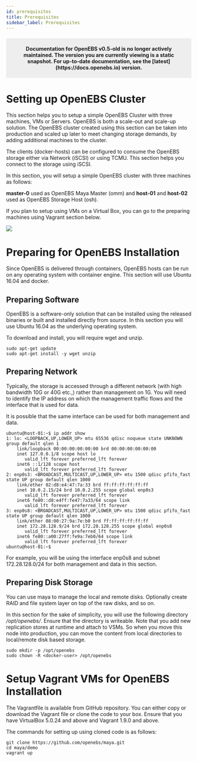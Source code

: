 ```yaml
---
id: prerequisites
title: Prerequisites
sidebar_label: Prerequisites
---
```

<center><p style="padding: 20px; margin: 20px 0; border-radius: 3px; background-color: #eeeeee;"><strong>
  Documentation for OpenEBS v0.5-old is no longer actively maintained. The version you are currently viewing is a static snapshot. For up-to-date documentation, see the [latest](https://docs.openebs.io) version.
</strong></p></center>

Setting up OpenEBS Cluster
==========================

This section helps you to setup a simple OpenEBS Cluster with three machines, VMs or Servers. OpenEBS is both a scale-out and scale-up solution. The OpenEBS cluster created using this section can be taken into production and scaled up later to meet changing storage demands, by adding additional machines to the cluster.

The clients (docker-hosts) can be configured to consume the OpenEBS storage either via Network (iSCSI) or using TCMU. This section helps you connect to the storage using iSCSI.

In this section, you will setup a simple OpenEBS cluster with three machines as follows:

**master-0** used as OpenEBS Maya Master (omm) and **host-01** and **host-02** used as OpenEBS Storage Host (osh).

If you plan to setup using VMs on a Virtual Box, you can go to the preparing machines using Vagrant section below.

![](/_static/gettingstarted.png%0A%20:align:%20center)

Preparing for OpenEBS Installation
==============================================

Since OpenEBS is delivered through containers, OpenEBS hosts can be run on any operating system with container engine. This section will use Ubuntu 16.04 and docker.

## Preparing Software

OpenEBS is a software-only solution that can be installed using the released binaries or built and installed directly from source. In this section you will use Ubuntu 16.04 as the underlying operating system.

To download and install, you will require wget and unzip.

    sudo apt-get update
    sudo apt-get install -y wget unzip

## Preparing Network

Typically, the storage is accessed through a different network (with high bandwidth 10G or 40G etc.,) rather than management on 1G. You will need to identify the IP address on which the management traffic flows and the interface that is used for data.

It is possible that the same interface can be used for both management and data.

    ubuntu@host-01:~$ ip addr show
    1: lo: <LOOPBACK,UP,LOWER_UP> mtu 65536 qdisc noqueue state UNKNOWN group default qlen 1
        link/loopback 00:00:00:00:00:00 brd 00:00:00:00:00:00
        inet 127.0.0.1/8 scope host lo
           valid_lft forever preferred_lft forever
        inet6 ::1/128 scope host 
           valid_lft forever preferred_lft forever
    2: enp0s3: <BROADCAST,MULTICAST,UP,LOWER_UP> mtu 1500 qdisc pfifo_fast state UP group default qlen 1000
        link/ether 02:d8:e4:47:7a:33 brd ff:ff:ff:ff:ff:ff
        inet 10.0.2.15/24 brd 10.0.2.255 scope global enp0s3
           valid_lft forever preferred_lft forever
        inet6 fe80::d8:e4ff:fe47:7a33/64 scope link 
           valid_lft forever preferred_lft forever
    3: enp0s8: <BROADCAST,MULTICAST,UP,LOWER_UP> mtu 1500 qdisc pfifo_fast state UP group default qlen 1000
        link/ether 08:00:27:9a:7e:b0 brd ff:ff:ff:ff:ff:ff
        inet 172.28.128.9/24 brd 172.28.128.255 scope global enp0s8
           valid_lft forever preferred_lft forever
        inet6 fe80::a00:27ff:fe9a:7eb0/64 scope link 
           valid_lft forever preferred_lft forever
    ubuntu@host-01:~$ 

For example, you will be using the interface enp0s8 and subnet 172.28.128.0/24 for both management and data in this section.

## Preparing Disk Storage

You can use maya to manage the local and remote disks. Optionally create RAID and file system layer on top of the raw disks, and so on.

In this section for the sake of simplicity, you will use the following directory */opt/openebs/*. Ensure that the directory is writeable. Note that you add new replication stores at runtime and attach to VSMs. So when you move this node into production, you can move the content from local directories to local/remote disk based storage.

    sudo mkdir -p /opt/openebs
    sudo chown -R <docker-user> /opt/openebs

Setup Vagrant VMs for OpenEBS Installation
===========================================

The Vagrantfile is available from GitHub repository. You can either copy or download the Vagrant file or clone the code to your box. Ensure that you have VirtualBox 5.0.24 and above and Vagrant 1.9.0 and above.

The commands for setting up using cloned code is as follows:

    git clone https://github.com/openebs/maya.git
    cd maya/demo
    vagrant up

<!-- Hotjar Tracking Code for https://docs.openebs.io -->
<script>
   (function(h,o,t,j,a,r){
       h.hj=h.hj||function(){(h.hj.q=h.hj.q||[]).push(arguments)};
       h._hjSettings={hjid:785693,hjsv:6};
       a=o.getElementsByTagName('head')[0];
       r=o.createElement('script');r.async=1;
       r.src=t+h._hjSettings.hjid+j+h._hjSettings.hjsv;
       a.appendChild(r);
   })(window,document,'https://static.hotjar.com/c/hotjar-','.js?sv=');
</script>
